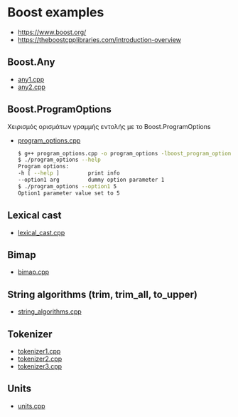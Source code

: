 # Boost examples

* <https://www.boost.org/>
* <https://theboostcpplibraries.com/introduction-overview>


## Boost.Any

* [any1.cpp](any1.cpp)
* [any2.cpp](any2.cpp)

## Boost.ProgramOptions

Χειρισμός ορισμάτων γραμμής εντολής με το Boost.ProgramOptions

* [program_options.cpp](program_options.cpp)

    ```sh
    $ g++ program_options.cpp -o program_options -lboost_program_options
    $ ./program_options --help
    Program options:
    -h [ --help ]         print info
    --option1 arg         dummy option parameter 1
    $ ./program_options --option1 5
    Option1 parameter value set to 5
    ```

## Lexical cast

* [lexical_cast.cpp](lexical_cast.cpp)

## Bimap

* [bimap.cpp](bimap.cpp)

## String algorithms (trim, trim_all, to_upper)

* [string_algorithms.cpp](string_algorithms.cpp)

## Tokenizer

* [tokenizer1.cpp](tokenizer1.cpp)
* [tokenizer2.cpp](tokenizer2.cpp)
* [tokenizer3.cpp](tokenizer3.cpp)

## Units

* [units.cpp](units.cpp)